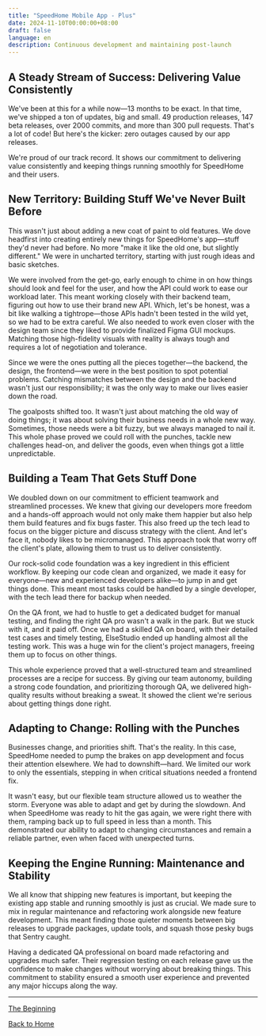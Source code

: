 ```yaml
---
title: "SpeedHome Mobile App - Plus"
date: 2024-11-10T00:00:00+08:00
draft: false
language: en
description: Continuous development and maintaining post-launch
---
```


## A Steady Stream of Success: Delivering Value Consistently

We've been at this for a while now—13 months to be exact. In that time, we've shipped a ton of updates, big and small. 49 production releases, 147 beta releases, over 2000 commits, and more than 300 pull requests. That's a lot of code! But here's the kicker: zero outages caused by our app releases. 

We're proud of our track record. It shows our commitment to delivering value consistently and keeping things running smoothly for SpeedHome and their users.

## New Territory: Building Stuff We've Never Built Before

This wasn't just about adding a new coat of paint to old features. We dove headfirst into creating entirely new things for SpeedHome's app—stuff they'd never had before. No more "make it like the old one, but slightly different." We were in uncharted territory, starting with just rough ideas and basic sketches.

We were involved from the get-go, early enough to chime in on how things should look and feel for the user, and how the API could work to ease our workload later. This meant working closely with their backend team, figuring out how to use their brand new API. Which, let's be honest, was a bit like walking a tightrope—those APIs hadn't been tested in the wild yet, so we had to be extra careful. We also needed to work even closer with the design team since they liked to provide finalized Figma GUI mockups. Matching those high-fidelity visuals with reality is always tough and requires a lot of negotiation and tolerance.

Since we were the ones putting all the pieces together—the backend, the design, the frontend—we were in the best position to spot potential problems. Catching mismatches between the design and the backend wasn't just our responsibility; it was the only way to make our lives easier down the road.

The goalposts shifted too. It wasn't just about matching the old way of doing things; it was about solving their business needs in a whole new way. Sometimes, those needs were a bit fuzzy, but we always managed to nail it. This whole phase proved we could roll with the punches, tackle new challenges head-on, and deliver the goods, even when things got a little unpredictable.

## Building a Team That Gets Stuff Done

We doubled down on our commitment to efficient teamwork and streamlined processes. We knew that giving our developers more freedom and a hands-off approach would not only make them happier but also help them build features and fix bugs faster. This also freed up the tech lead to focus on the bigger picture and discuss strategy with the client. And let's face it, nobody likes to be micromanaged. This approach took that worry off the client's plate, allowing them to trust us to deliver consistently.

Our rock-solid code foundation was a key ingredient in this efficient workflow. By keeping our code clean and organized, we made it easy for everyone—new and experienced developers alike—to jump in and get things done. This meant most tasks could be handled by a single developer, with the tech lead there for backup when needed.

On the QA front, we had to hustle to get a dedicated budget for manual testing, and finding the right QA pro wasn't a walk in the park. But we stuck with it, and it paid off. Once we had a skilled QA on board, with their detailed test cases and timely testing, ElseStudio ended up handling almost all the testing work. This was a huge win for the client's project managers, freeing them up to focus on other things.

This whole experience proved that a well-structured team and streamlined processes are a recipe for success. By giving our team autonomy, building a strong code foundation, and prioritizing thorough QA, we delivered high-quality results without breaking a sweat. It showed the client we're serious about getting things done right.

## Adapting to Change: Rolling with the Punches 

Businesses change, and priorities shift. That's the reality. In this case, SpeedHome needed to pump the brakes on app development and focus their attention elsewhere. We had to downshift—hard. We limited our work to only the essentials, stepping in when critical situations needed a frontend fix.

It wasn't easy, but our flexible team structure allowed us to weather the storm. Everyone was able to adapt and get by during the slowdown. And when SpeedHome was ready to hit the gas again, we were right there with them, ramping back up to full speed in less than a month. This demonstrated our ability to adapt to changing circumstances and remain a reliable partner, even when faced with unexpected turns.

## Keeping the Engine Running: Maintenance and Stability

We all know that shipping new features is important, but keeping the existing app stable and running smoothly is just as crucial. We made sure to mix in regular maintenance and refactoring work alongside new feature development. This meant finding those quieter moments between big releases to upgrade packages, update tools, and squash those pesky bugs that Sentry caught.

Having a dedicated QA professional on board made refactoring and upgrades much safer. Their regression testing on each release gave us the confidence to make changes without worrying about breaking things. This commitment to stability ensured a smooth user experience and prevented any major hiccups along the way.

---

[The Beginning](/zd)

[Back to Home](/)
